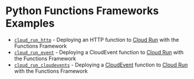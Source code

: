 # Python Functions Frameworks Examples

* [`cloud_run_http`](./cloud_run_http/) - Deploying an HTTP function to [Cloud Run](http://cloud.google.com/run) with the Functions Framework
* [`cloud_run_event`](./cloud_run_event/) - Deploying a CloudEvent function to [Cloud Run](http://cloud.google.com/run) with the Functions Framework
* [`cloud_run_cloudevents`](./cloud_run_cloudevents/) - Deploying a [CloudEvent](https://github.com/cloudevents/sdk-python) function to [Cloud Run](http://cloud.google.com/run) with the Functions Framework